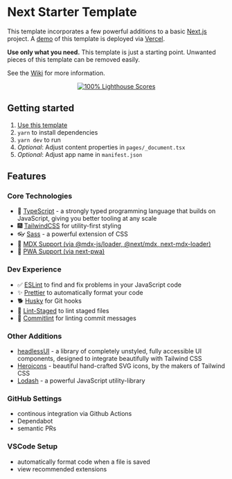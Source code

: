 # Next Starter Template
This template incorporates a few powerful additions to a basic [Next.js](https://nextjs.org) project. A [demo](https://next-starter-template-gamma.vercel.app/) of this template is deployed via [Vercel](https://vercel.com). 

**Use only what you need.** This template is just a starting point. Unwanted pieces of this template can be removed easily.

See the [Wiki](https://github.com/misikoff/next-starter-template/wiki) for more information.

<p align="center">
	<a href="https://web.dev/measure">
		<img alt="100% Lighthouse Scores" src="https://img.shields.io/badge/lighthouse-100%25-845EF7.svg?logo=lighthouse&logoColor=white&style=flat-square" />
	</a>
</p>

## Getting started

1. [Use this template](https://github.com/misikoff/next-starter/generate)
2. `yarn` to install dependencies
3. `yarn dev` to run
4. *Optional*: Adjust content properties in `pages/_document.tsx`
5. *Optional*: Adjust app name in `manifest.json`

## Features

### Core Technologies
- 📖 [TypeScript](https://www.typescriptlang.org) - a strongly typed programming language that builds on JavaScript, giving you better tooling at any scale
- 🎆 [TailwindCSS](https://github.com/tailwindlabs/tailwindcss) for utility-first styling
- 👓 [Sass](https://sass-lang.com) - a powerful extension of CSS
- 📰 [MDX Support (via @mdx-js/loader, @next/mdx, next-mdx-loader)](https://mdxjs.com/)
- 📱 [PWA Support (via next-pwa)](https://github.com/shadowwalker/next-pwa)

### Dev Experience
- ✅ [ESLint](https://eslint.org) to find and fix problems in your JavaScript code
- ✨ [Prettier](https://prettier.io) to automatically format your code
- 🐕 [Husky](https://typicode.github.io/husky) for Git hooks
- 🧹 [Lint-Staged](https://www.npmjs.com/package/lint-staged) to lint staged files
- 🧾 [Commitlint](https://commitlint.js.org) for linting commit messages

### Other Additions
- [headlessUI](https://headlessui.dev) - a library of completely unstyled, fully accessible UI components, designed to integrate beautifully with Tailwind CSS
- [Heroicons](https://heroicons.com/) - beautiful hand-crafted SVG icons, by the makers of Tailwind CSS
- [Lodash](https://lodash.com) - a powerful JavaScript utility-library

### GitHub Settings
- continous integration via Github Actions
- Dependabot
- semantic PRs

### VSCode Setup
- automatically format code when a file is saved
- view recommended extensions

